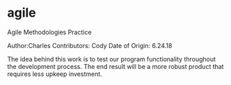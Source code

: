 # agile
Agile Methodologies Practice

Author:Charles
Contributors: Cody
Date of Origin: 6.24.18

The idea behind this work is to test our program functionality throughout the development process.
The end result will be a more robust product that requires less upkeep investment.
